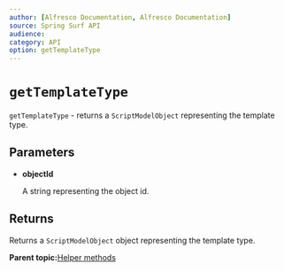 ```yaml
---
author: [Alfresco Documentation, Alfresco Documentation]
source: Spring Surf API
audience: 
category: API
option: getTemplateType
---
```


# `getTemplateType`

`getTemplateType` - returns a `ScriptModelObject` representing the template type.

## Parameters

-   **objectId**

    A string representing the object id.


## Returns

Returns a `ScriptModelObject` object representing the template type.

**Parent topic:**[Helper methods](../references/APISurf-ScriptSiteData-Helper-helper.md)

